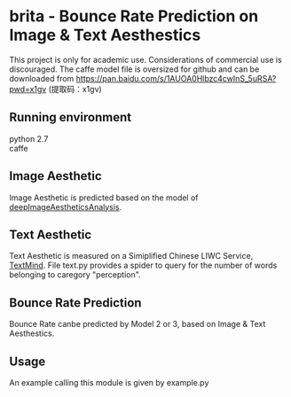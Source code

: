 # brita - Bounce Rate Prediction on Image & Text Aesthestics
This project is only for academic use. Considerations of commercial use is discouraged. The caffe model file is oversized for github and can be downloaded from https://pan.baidu.com/s/1AUOA0Hlbzc4cwInS_5uRSA?pwd=x1gv (提取码：x1gv)

## Running environment
python 2.7  
caffe

## Image Aesthetic
Image Aesthetic is predicted based on the model of [deepImageAestheticsAnalysis](https://github.com/aimerykong/deepImageAestheticsAnalysis).

## Text Aesthetic
Text Aesthetic is measured on a Simiplified Chinese LIWC Service, [TextMind](http://ccpl.psych.ac.cn/textmind/). File text.py provides a spider to query for the number of words belonging to caregory "perception".

## Bounce Rate Prediction
Bounce Rate canbe predicted by Model 2 or 3, based on Image & Text Aesthestics.

## Usage
An example calling this module is given by example.py
